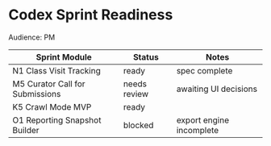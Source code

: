 # Codex Sprint Readiness

Audience: PM

| Sprint Module | Status | Notes |
|--------------|--------|-------|
| N1 Class Visit Tracking | ready | spec complete |
| M5 Curator Call for Submissions | needs review | awaiting UI decisions |
| K5 Crawl Mode MVP | ready |  |
| O1 Reporting Snapshot Builder | blocked | export engine incomplete |

